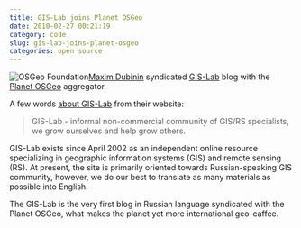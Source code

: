 ```yaml
---
title: GIS-Lab joins Planet OSGeo
date: 2010-02-27 00:21:19
category: code
slug: gis-lab-joins-planet-osgeo
categories: open source
---
```


![OSGeo Foundation](/images/logos/osgeo-logo.png)[Maxim Dubinin](http://silvis.forest.wisc.edu/people/dubinin.asp) syndicated [GIS-Lab](http://gis-lab.info/) blog with the [Planet OSGeo](http://planet.osgeo.org) aggregator.


A few words [about GIS-Lab](http://gis-lab.info/about-eng.html) from their website:


> GIS-Lab - informal non-commercial community of GIS/RS specialists, we grow ourselves and help grow others.

GIS-Lab exists since April 2002 as an independent online resource specializing in geographic information systems (GIS) and remote sensing (RS). At present, the site is primarily oriented towards Russian-speaking GIS community, however, we do our best to translate as many materials as possible into English.


The GIS-Lab is the very first blog in Russian language syndicated with the Planet OSGeo, what makes the planet yet more international geo-caffee.
